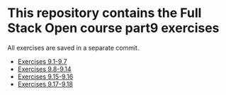 # This repository contains the Full Stack Open course part9 exercises

All exercises are saved in a separate commit.

- [Exercises 9.1-9.7](./calculator/)
- [Exercises 9.8-9.14](./patientor/)
- [Exercises 9.15-9.16](./courseinfo-ts/)
- [Exercises 9.17-9.18](./flight-diary/)
